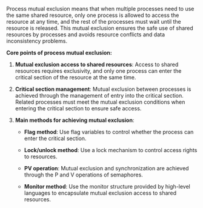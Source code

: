 Process mutual exclusion means that when multiple processes need to use the same shared resource, only one process is allowed to access the resource at any time, and the rest of the processes must wait until the resource is released. This mutual exclusion ensures the safe use of shared resources by processes and avoids resource conflicts and data inconsistency problems.

**Core points of process mutual exclusion:**

1. **Mutual exclusion access to shared resources**: Access to shared resources requires exclusivity, and only one process can enter the critical section of the resource at the same time.

2. **Critical section management**: Mutual exclusion between processes is achieved through the management of entry into the critical section. Related processes must meet the mutual exclusion conditions when entering the critical section to ensure safe access.

3. **Main methods for achieving mutual exclusion**:

     - **Flag method**: Use flag variables to control whether the process can enter the critical section.

     - **Lock/unlock method**: Use a lock mechanism to control access rights to resources.

     - **PV operation**: Mutual exclusion and synchronization are achieved through the P and V operations of semaphores.

     - **Monitor method**: Use the monitor structure provided by high-level languages ​​to encapsulate mutual exclusion access to shared resources.